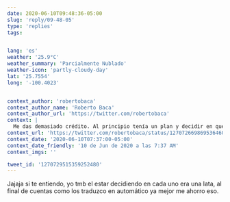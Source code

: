 ```yaml
---
date: 2020-06-10T09:48:36-05:00
slug: 'reply/09-48-05'
type: 'replies'
tags:


lang: 'es'
weather: '25.9°C'
weather_summary: 'Parcialmente Nublado'
weather-icon: 'partly-cloudy-day'
lat: '25.7554'
long: '-100.4023'


context_author: 'robertobaca'
context_author_name: 'Roberto Baca'
context_author_url: 'https://twitter.com/robertobaca'
context: |
  Me das demasiado crédito. Al principio tenía un plan y decidir en que idioma tuiteaba algo pero como a los seis meses era una lata hacer eso y desde entonces todo es más o menos al azar 😂
context_url: 'https://twitter.com/robertobaca/status/1270726698695364608?s=12'
context_date: '2020-06-10T07:37:00-05:00'
context_date_friendly: '10 de Jun de 2020 a las 7:37 AM'
context_imgs: ''

tweet_id: '1270729515359252480'
---
```

Jajaja si te entiendo, yo tmb el estar decidiendo en cada uno era una lata, al final de cuentas como los traduzco en automático ya mejor me ahorro eso.